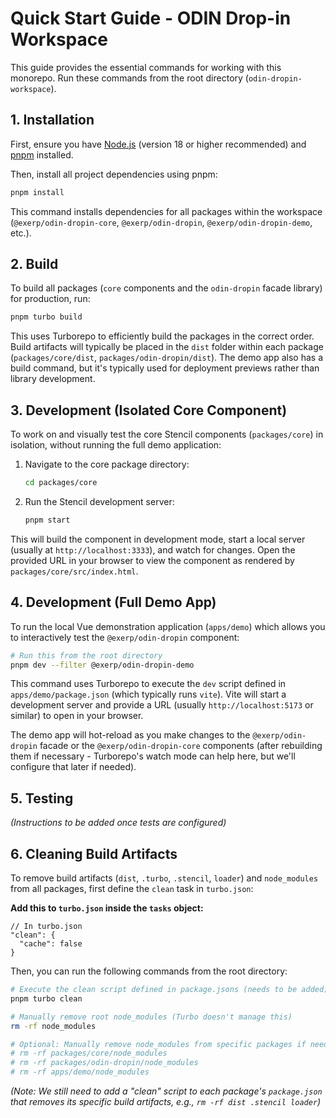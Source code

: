 # Quick Start Guide - ODIN Drop-in Workspace

This guide provides the essential commands for working with this monorepo. Run these commands from the root directory (`odin-dropin-workspace`).

## 1. Installation

First, ensure you have [Node.js](https://nodejs.org/) (version 18 or higher recommended) and [pnpm](https://pnpm.io/installation) installed.

Then, install all project dependencies using pnpm:

```bash
pnpm install
```

This command installs dependencies for all packages within the workspace (`@exerp/odin-dropin-core`, `@exerp/odin-dropin`, `@exerp/odin-dropin-demo`, etc.).

## 2. Build

To build all packages (`core` components and the `odin-dropin` facade library) for production, run:

```bash
pnpm turbo build
```

This uses Turborepo to efficiently build the packages in the correct order. Build artifacts will typically be placed in the `dist` folder within each package (`packages/core/dist`, `packages/odin-dropin/dist`). The demo app also has a build command, but it's typically used for deployment previews rather than library development.

## 3. Development (Isolated Core Component)

To work on and visually test the core Stencil components (`packages/core`) in isolation, without running the full demo application:

1.  Navigate to the core package directory:
    ```bash
    cd packages/core
    ```
2.  Run the Stencil development server:
    ```bash
    pnpm start
    ```

This will build the component in development mode, start a local server (usually at `http://localhost:3333`), and watch for changes. Open the provided URL in your browser to view the component as rendered by `packages/core/src/index.html`.

## 4. Development (Full Demo App)

To run the local Vue demonstration application (`apps/demo`) which allows you to interactively test the `@exerp/odin-dropin` component:

```bash
# Run this from the root directory
pnpm dev --filter @exerp/odin-dropin-demo
```

This command uses Turborepo to execute the `dev` script defined in `apps/demo/package.json` (which typically runs `vite`). Vite will start a development server and provide a URL (usually `http://localhost:5173` or similar) to open in your browser.

The demo app will hot-reload as you make changes to the `@exerp/odin-dropin` facade or the `@exerp/odin-dropin-core` components (after rebuilding them if necessary - Turborepo's watch mode can help here, but we'll configure that later if needed).

## 5. Testing

*(Instructions to be added once tests are configured)*

## 6. Cleaning Build Artifacts

To remove build artifacts (`dist`, `.turbo`, `.stencil`, `loader`) and `node_modules` from all packages, first define the `clean` task in `turbo.json`:

**Add this to `turbo.json` inside the `tasks` object:**

```jsonc
// In turbo.json
"clean": {
  "cache": false
}
```

Then, you can run the following commands from the root directory:

```bash
# Execute the clean script defined in package.jsons (needs to be added)
pnpm turbo clean

# Manually remove root node_modules (Turbo doesn't manage this)
rm -rf node_modules

# Optional: Manually remove node_modules from specific packages if needed (usually not required with pnpm)
# rm -rf packages/core/node_modules
# rm -rf packages/odin-dropin/node_modules
# rm -rf apps/demo/node_modules
```

*(Note: We still need to add a "clean" script to each package's `package.json` that removes its specific build artifacts, e.g., `rm -rf dist .stencil loader`)*